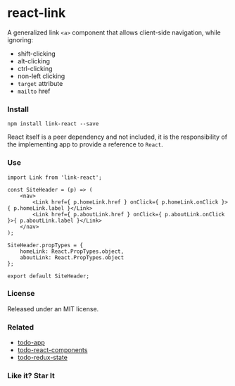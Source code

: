# react-link

A generalized link `<a>` component that allows client-side navigation, while ignoring:

- shift-clicking
- alt-clicking
- ctrl-clicking
- non-left clicking
- `target` attribute
- `mailto` href

### Install

```
npm install link-react --save
```

React itself is a peer dependency and not included, it is the responsibility of the implementing app to provide a reference to `React`.

### Use

```
import Link from 'link-react';

const SiteHeader = (p) => (
	<nav>
		<Link href={ p.homeLink.href } onClick={ p.homeLink.onClick }>{ p.homeLink.label }</Link>
		<Link href={ p.aboutLink.href } onClick={ p.aboutLink.onClick }>{ p.aboutLink.label }</Link>
	</nav>
);

SiteHeader.propTypes = {
	homeLink: React.PropTypes.object,
	aboutLink: React.PropTypes.object
};

export default SiteHeader;

```

### License

Released under an MIT license.

### Related
- [todo-app](https://github.com/thinkloop/todo-app)
- [todo-react-components](https://github.com/thinkloop/todo-react-components)
- [todo-redux-state](https://github.com/thinkloop/todo-redux-state)

### Like it? Star It
